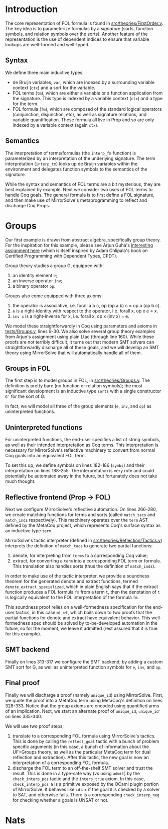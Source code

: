 # Introduction

The core representation of FOL formula is found in [src/theories/FirstOrder.v](src/theories/FirstOrder.v). The key idea is to parameterize formulas by a *signature* (sorts, function symbols, and relation symbols over the sorts). Another feature of the representation is the use of dependent indices to ensure that variable lookups are well-formed and well-typed. 

## Syntax 
We define three main inductive types:
  * de Bruijn variables, `var`, which are indexed by a surrounding variable context (`ctx`) and a sort for the variable.  
  * FOL terms (`tm`), which are either a variable or a function application from the signature. This type is indexed by a variable context (`ctx`) and a type for the term.
  * FOL formula (`fm`), which are composed of the standard logical operators (conjunction, disjunction, etc), as well as signature relations, and variable quantification. These formula all live in Prop and so are only indexed by a variable context (again `ctx`).

## Semantics
The interpretation of terms/formulas (the `interp_fm` function) is parameterized by an interpretation of the underlying signature. The term interpretation (`interp_tm`) looks up de Bruijn variables within the environment and delegates function symbols to the semantics of the signature.

While the syntax and semantics of FOL terms are a bit mysterious, they are best explained by example. Next we consider two uses of FOL terms to handle Coq goals.
The general formula is to first define a FOL signature, and then make use of MirrorSolve's metaprogramming to reflect and discharge Coq Props.

# Groups
Our first example is drawn from abstract algebra, specifically group theory. 
For the inspiration for this example, please see Arjun Guha's [interesting assignment here](https://people.cs.umass.edu/~arjun/courses/cs691pl-spring2014/assignments/groups.html) (which is itself inspired by Adam Chlipala's book on Certified Programming with Dependent Types, CPDT).

Group theory studies a group G, equipped with:
  1. an identity element `e`;
  2. an inverse operator `inv`;
  3. a binary operator `op`. 

Groups also come equipped with three axioms:
  1. the operator is associative, i.e. forall a b c, op (op a b) c = op a (op b c).
  2. `e` is a right-identity with respect to the operator, i.e. forall x, op x e = x.
  3. `inv x` is a right-inverse for x, i.e. forall x, op x (inv x) = e.

We model these straightforwardly in Coq using parameters and axioms in [tests/Groups.v](tests/Groups.v), lines 9-30. We also solve several group theory examples from Arjun's assignment using plain Ltac (through line 160). 
While these proofs are not terribly difficult,
it turns out that modern SMT solvers can straightforwardly discharge all of these goals,
and we will develop an SMT theory using MirrorSolve that will automatically handle all of them.

## Groups in FOL
The first step is to model groups in FOL, in [src/theories/Groups.v](src/theories/Groups.v). 
The definition is pretty bare (no function or relation symbols); 
the most significant development is an inductive type `sorts` with a single constructor `G'` for the sort of G.

In fact, we will model all three of the group elements (`e`, `inv`, and `op`) as uninterpreted functions.

## Uninterpreted functions
For uninterpreted functions, the end-user specifies a list of string symbols, as well as their intended interpretation as Coq terms. This interpretation is necessary for MirrorSolve's reflective machinery to convert from normal Coq goals into an equivalent FOL term.

To set this up, we define symbols on lines 182-186 (`symbs`) and their interpretation on lines 188-255. The interpretation is very rote and could potentially be automated away in the future, but fortunately does not take much thought.

## Reflective frontend (Prop -> FOL) 

Next we configure MirrorSolve's reflective automation. On lines 266-280, we create matching functions for terms and sorts (called `match_tacs` and `match_inds` respectively). This machinery operates over the `term` AST defined by the MetaCoq project, which represents Coq's surface syntax as an inductive type `term`. 

MirrorSolve's tactic interpreter (defined in [src/theories/Reflection/Tactics.v](src/theories/Reflection/Tactics.v)) interprets the definition of `match_tacs` to generate two partial functions:
  1. denote, for interpreting from `terms` to a corresponding Coq value;
  2. extract, for converting a `term` into a corresponding FOL term or formula. This translation also handles sorts (thus the definition of `match_inds`). 

In order to make use of the tactic interpreter, we provide a soundness theorem for the generated denote and extract functions, termed `denote_extract_specialized`, which in plain English says that if the extract function produces a FOL formula `fm` from a term `t`, then the denotation of `t` is logically equivalent to the FOL interpretation of the formula `fm`. 

This soundness proof relies on a well-formedness specification for the end-user tactics, in this case `mt_wf`, which boils down to two proofs that the partial functions for denote and extract have equivalent behavior. This well-formedness spec should be solved by to-be-developed automation in the future, so for the moment, we leave it admitted (rest assured that it is true for this example).

## SMT backend

Finally on lines 313-317 we configure the SMT backend, by adding a custom SMT sort for G, 
as well as uninterpreted function symbols for `e`, `inv`, and `op`. 

## Final proof

Finally we will discharge a proof (namely `unique_id`) using MirrorSolve. First, we quote the proof into a MetaCoq term using MetaCoq's definition on lines 328-333. Notice that the group axioms are encoded using quantified arms of an implication.
Next, we start an alternate proof of `unique_id`, `unique_id'` on lines 335-340.

We will use two proof steps;
  1. translate to a corresponding FOL formula using MirrorSolve's tactics. This is done by calling the `reflect_goal` tactic with a bunch of problem specific arguments (in this case, a bunch of information about the UF+Groups theory, as well as the particular MetaCoq term for dual reflection and extraction). After this tactic, the new goal is now an interpretation of a corresponding FOL formula.
  2. discharge the FOL term to an off-the-shelf SMT solver and trust the result. This is done in a type-safe way (vs using `admit`) by the `check_interp_pos` tactic and the `interp_true` axiom. In this case, `check_interp_pos G` is a primitive exposed by the OCaml plugin portion of MirrorSolve. It behaves like `idtac` if the goal `G` is checked by a solver to SAT, and otherwise fails.
  There is a corresponding `check_interp_neg` for checking whether a goals is UNSAT or not.

  # Nats
  